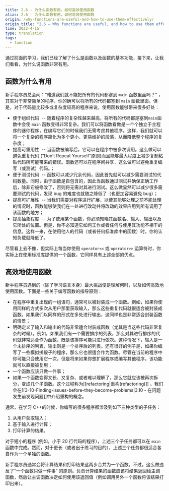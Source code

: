 ```yaml
---
title: 2.6 - 为什么函数有用，如何高效使用函数
alias: 2.6 - 为什么函数有用，如何高效使用函数
origin: /why-functions-are-useful-and-how-to-use-them-effectively/
origin_title: "2.6 — Why functions are useful, and how to use them effectively"
time: 2022-4-15
type: translation
tags:
  - function
---
```


通过前面的学习，我们已经了解了什么是函数以及函数的基本功能，接下来，让我们看看，为什么说函数非常有用。

## 函数为什么有用

新手程序员总会问：“难道我们就不能把所有的代码都塞到 `main` 函数里面吗？” ，其实对于非常简单的程序，你的确可以将所有的代码都塞到 `main` 函数里面。但是，对于代码量比较多或复杂度较高的程序来说，使用函数能够带来很多好处：

- 便于组织代码  -- 随着程序的复杂性越来越高，将所有的代码都是塞到`main`函数中会使 `main` 函数变得非常复杂。我们可以将函数看做是一个个独立于主程序的迷你程序，在编写它们的时候我们无需考虑其他程序。这样，我们就可以将一个复杂的程序简化为多个更小、更易维护的段落，从而降低整个程序的复杂度；
- 提高可重用性  -- 当函数被编写后，它可以在程序中被多次调用。这么做可以避免重复代码 (“Don’t Repeat Yourself”原则)而且能够最大程度上减少复制粘贴代码所可能带来的错误。函数还可以在程序间共享，这么做可以避免重复编写（或测试）代码。；
- 便于测试代码  -- 函数可以减少冗余代码，因此首先就可以减少需要测试的代码数量。同时，由于函数是自包含的，因此当函数通过测试并确保正确工作后，除非它被修改了，否则将无需对其进行测试。这么做显然可以减少很多需要测试的代码，发现 bug 的难度也就随之降低了（也更加容易避免 bug）；
- 提高可扩展性  -- 当我们需要对程序进行扩展，以使其能够处理之前不能处理的情况时，函数能够使我们在一处进行改动并将改动的效果应用到所有调用了该函数的地方；
- 提高抽象程度  -- 为了使用某个函数，你必须知晓其函数名、输入、输出以及它所处的位置。但是，你不必知道它如何工作或者任何与使用其功能不相干的信息。这样一来，在使用他人的代码（或者任何标准库中的函数）时，你的认知负载就降低了。

尽管看上去不像，但实际上每当你使用 `operator<<` 或 `operator>>` 运算符时，你实际上在使用标准库提供的一个函数，它同样具有上述全部的优点。

## 高效地使用函数

新手程序员遇到的（除了学习语言本身）最大挑战便是理解何时，以及如何高效地使用函数。下面是一些关于编写函数的指导原则：

- 在程序中重复出现的一组语句，通常可以被封装成一个函数。例如，如果你使用同样的方式多次从用户那里获取输入，那么这些重复代码就很适合被封装成函数。如果我们以同样的形式在多处进行输出，这同样也是非常适合封装函数的情景；
- 明确定义了输入和输出的代码非常适合封装成函数（尤其是当这些代码非常复杂的时候）。例如，如果我们有一个需要排序的列表，那么对其进行排序的代码就非常适合作为函数，既是该排序可能只进行依次。这种情况下，输入是一个未排序的列表，输出则是一个排序后的列表。还有很好的例子是，如果你编写了一些模拟掷骰子的程序，那么它也很适合作为函数。尽管在当前的程序中你可能只会使用它一次，但是将来如果你想扩展程序或编写其他程序，该功能就可以直接被复用；
- 一个函数应该只做一件事；
- 如果一个函数变得又长、又复杂、或者难以理解了，那么它就应该被再次拆分，变成几个子函数。这个过程称为[[refactoring|重构(refactoring)]] 。我们会在[[3-10-Finding-issues-before-they-become-problems|3.10 - 在问题发生前发现问题]]中介绍重构的概念。

通常，在学习 C++的时候，你编写的很多程序都涉及到如下三种类型的子任务：

1.  从用户获取输入；
2.  基于输入进行计算；
3.  打印计算的结果。

对于短小的程序 (例如，小于 20 行代码的程序），上述三个子任务都可以在 `main` 函数中完成。然而，对于更长（或者出于练习的目的），上述三个任务都很适合各自作为一个单独的函数。

新手程序员通常会将计算结果和打印结果这两步合并为一个函数。不过，这么做违反了“一个函数只做一件事” 的原则。负责计算结果的函数应该将结果返回给主调函数，然后让主调函数决定如何使用该返回值（例如调用另外一个函数将该结果打印出来）。

